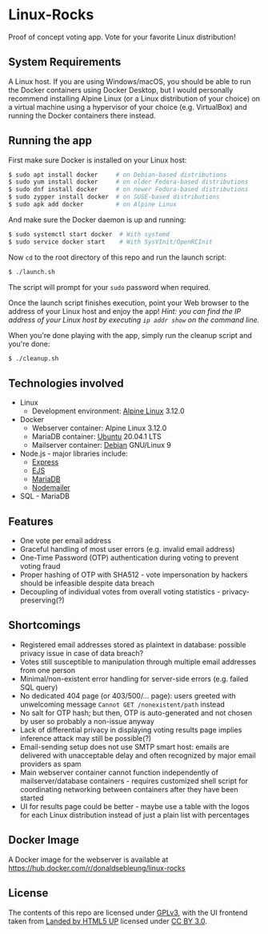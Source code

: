 # Linux-Rocks

Proof of concept voting app. Vote for your favorite Linux distribution!
 
## System Requirements

A Linux host. If you are using Windows/macOS, you should be able to run the Docker containers using Docker Desktop, but I would personally recommend installing Alpine Linux (or a Linux distribution of your choice) on a virtual machine using a hypervisor of your choice (e.g. VirtualBox) and running the Docker containers there instead.

## Running the app

First make sure Docker is installed on your Linux host:

```bash
$ sudo apt install docker     # on Debian-based distributions
$ sudo yum install docker     # on older Fedora-based distributions
$ sudo dnf install docker     # on newer Fedora-based distributions
$ sudo zypper install docker  # on SUSE-based distributions
$ sudo apk add docker         # on Alpine Linux
```

And make sure the Docker daemon is up and running:

```bash
$ sudo systemctl start docker  # With systemd
$ sudo service docker start    # With SysVInit/OpenRCInit
```

Now `cd` to the root directory of this repo and run the launch script:

```bash
$ ./launch.sh
```

The script will prompt for your `sudo` password when required.

Once the launch script finishes execution, point your Web browser to the address of your Linux host and enjoy the app! _Hint: you can find the IP address of your Linux host by executing `ip addr show` on the command line._

When you're done playing with the app, simply run the cleanup script and you're done:

```bash
$ ./cleanup.sh
```

## Technologies involved

- Linux
  - Development environment: [Alpine Linux](https://alpinelinux.org/) 3.12.0
- Docker
  - Webserver container: Alpine Linux 3.12.0
  - MariaDB container: [Ubuntu](https://ubuntu.com/) 20.04.1 LTS
  - Mailserver container: [Debian](https://www.debian.org/) GNU/Linux 9
- Node.js - major libraries include:
  - [Express](https://expressjs.com/)
  - [EJS](https://ejs.co/)
  - [MariaDB](https://www.npmjs.com/package/mariadb)
  - [Nodemailer](https://nodemailer.com/about/)
- SQL - MariaDB

## Features

- One vote per email address
- Graceful handling of most user errors (e.g. invalid email address)
- One-Time Password (OTP) authentication during voting to prevent voting fraud
- Proper hashing of OTP with SHA512 - vote impersonation by hackers should be infeasible despite data breach
- Decoupling of individual votes from overall voting statistics - privacy-preserving(?)

## Shortcomings

- Registered email addresses stored as plaintext in database: possible privacy issue in case of data breach?
- Votes still susceptible to manipulation through multiple email addresses from one person
- Minimal/non-existent error handling for server-side errors (e.g. failed SQL query)
- No dedicated 404 page (or 403/500/... page): users greeted with unwelcoming message `Cannot GET /nonexistent/path` instead
- No salt for OTP hash; but then, OTP is auto-generated and not chosen by user so probably a non-issue anyway
- Lack of differential privacy in displaying voting results page implies inference attack may still be possible(?)
- Email-sending setup does not use SMTP smart host: emails are delivered with unacceptable delay and often recognized by major email providers as spam
- Main webserver container cannot function independently of mailserver/database containers - requires customized shell script for coordinating networking between containers after they have been started
- UI for results page could be better - maybe use a table with the logos for each Linux distribution instead of just a plain list with percentages

## Docker Image

A Docker image for the webserver is available at https://hub.docker.com/r/donaldsebleung/linux-rocks

## License

The contents of this repo are licensed under [GPLv3](./LICENSE), with the UI frontend taken from [Landed by HTML5 UP](https://html5up.net/landed) licensed under [CC BY 3.0](https://creativecommons.org/licenses/by/3.0).
